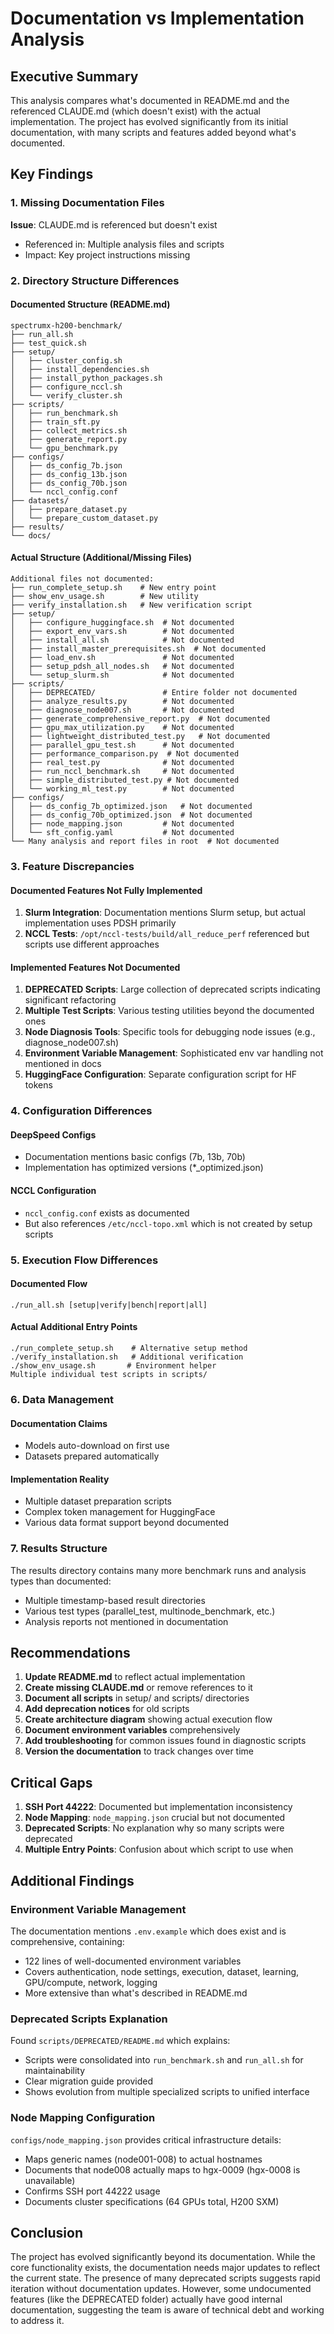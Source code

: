 # Documentation vs Implementation Analysis

## Executive Summary

This analysis compares what's documented in README.md and the referenced CLAUDE.md (which doesn't exist) with the actual implementation. The project has evolved significantly from its initial documentation, with many scripts and features added beyond what's documented.

## Key Findings

### 1. Missing Documentation Files

**Issue**: CLAUDE.md is referenced but doesn't exist
- Referenced in: Multiple analysis files and scripts
- Impact: Key project instructions missing

### 2. Directory Structure Differences

#### Documented Structure (README.md)
```
spectrumx-h200-benchmark/
├── run_all.sh              
├── test_quick.sh           
├── setup/                  
│   ├── cluster_config.sh   
│   ├── install_dependencies.sh     
│   ├── install_python_packages.sh  
│   ├── configure_nccl.sh   
│   └── verify_cluster.sh   
├── scripts/                
│   ├── run_benchmark.sh    
│   ├── train_sft.py        
│   ├── collect_metrics.sh  
│   ├── generate_report.py  
│   └── gpu_benchmark.py    
├── configs/                
│   ├── ds_config_7b.json   
│   ├── ds_config_13b.json  
│   ├── ds_config_70b.json  
│   └── nccl_config.conf    
├── datasets/               
│   ├── prepare_dataset.py  
│   └── prepare_custom_dataset.py  
├── results/                
└── docs/                   
```

#### Actual Structure (Additional/Missing Files)
```
Additional files not documented:
├── run_complete_setup.sh    # New entry point
├── show_env_usage.sh        # New utility
├── verify_installation.sh   # New verification script
├── setup/
│   ├── configure_huggingface.sh  # Not documented
│   ├── export_env_vars.sh        # Not documented
│   ├── install_all.sh            # Not documented
│   ├── install_master_prerequisites.sh  # Not documented
│   ├── load_env.sh               # Not documented
│   ├── setup_pdsh_all_nodes.sh   # Not documented
│   └── setup_slurm.sh            # Not documented
├── scripts/
│   ├── DEPRECATED/               # Entire folder not documented
│   ├── analyze_results.py        # Not documented
│   ├── diagnose_node007.sh       # Not documented
│   ├── generate_comprehensive_report.py  # Not documented
│   ├── gpu_max_utilization.py    # Not documented
│   ├── lightweight_distributed_test.py   # Not documented
│   ├── parallel_gpu_test.sh      # Not documented
│   ├── performance_comparison.py  # Not documented
│   ├── real_test.py              # Not documented
│   ├── run_nccl_benchmark.sh     # Not documented
│   ├── simple_distributed_test.py # Not documented
│   └── working_ml_test.py        # Not documented
├── configs/
│   ├── ds_config_7b_optimized.json   # Not documented
│   ├── ds_config_70b_optimized.json  # Not documented
│   ├── node_mapping.json         # Not documented
│   └── sft_config.yaml           # Not documented
└── Many analysis and report files in root  # Not documented
```

### 3. Feature Discrepancies

#### Documented Features Not Fully Implemented
1. **Slurm Integration**: Documentation mentions Slurm setup, but actual implementation uses PDSH primarily
2. **NCCL Tests**: `/opt/nccl-tests/build/all_reduce_perf` referenced but scripts use different approaches

#### Implemented Features Not Documented
1. **DEPRECATED Scripts**: Large collection of deprecated scripts indicating significant refactoring
2. **Multiple Test Scripts**: Various testing utilities beyond the documented ones
3. **Node Diagnosis Tools**: Specific tools for debugging node issues (e.g., diagnose_node007.sh)
4. **Environment Variable Management**: Sophisticated env var handling not mentioned in docs
5. **HuggingFace Configuration**: Separate configuration script for HF tokens

### 4. Configuration Differences

#### DeepSpeed Configs
- Documentation mentions basic configs (7b, 13b, 70b)
- Implementation has optimized versions (*_optimized.json)

#### NCCL Configuration
- `nccl_config.conf` exists as documented
- But also references `/etc/nccl-topo.xml` which is not created by setup scripts

### 5. Execution Flow Differences

#### Documented Flow
```
./run_all.sh [setup|verify|bench|report|all]
```

#### Actual Additional Entry Points
```
./run_complete_setup.sh    # Alternative setup method
./verify_installation.sh   # Additional verification
./show_env_usage.sh       # Environment helper
Multiple individual test scripts in scripts/
```

### 6. Data Management

#### Documentation Claims
- Models auto-download on first use
- Datasets prepared automatically

#### Implementation Reality
- Multiple dataset preparation scripts
- Complex token management for HuggingFace
- Various data format support beyond documented

### 7. Results Structure

The results directory contains many more benchmark runs and analysis types than documented:
- Multiple timestamp-based result directories
- Various test types (parallel_test, multinode_benchmark, etc.)
- Analysis reports not mentioned in documentation

## Recommendations

1. **Update README.md** to reflect actual implementation
2. **Create missing CLAUDE.md** or remove references to it
3. **Document all scripts** in setup/ and scripts/ directories
4. **Add deprecation notices** for old scripts
5. **Create architecture diagram** showing actual execution flow
6. **Document environment variables** comprehensively
7. **Add troubleshooting** for common issues found in diagnostic scripts
8. **Version the documentation** to track changes over time

## Critical Gaps

1. **SSH Port 44222**: Documented but implementation inconsistency
2. **Node Mapping**: `node_mapping.json` crucial but not documented
3. **Deprecated Scripts**: No explanation why so many scripts were deprecated
4. **Multiple Entry Points**: Confusion about which script to use when

## Additional Findings

### Environment Variable Management
The documentation mentions `.env.example` which does exist and is comprehensive, containing:
- 122 lines of well-documented environment variables
- Covers authentication, node settings, execution, dataset, learning, GPU/compute, network, logging
- More extensive than what's described in README.md

### Deprecated Scripts Explanation
Found `scripts/DEPRECATED/README.md` which explains:
- Scripts were consolidated into `run_benchmark.sh` and `run_all.sh` for maintainability
- Clear migration guide provided
- Shows evolution from multiple specialized scripts to unified interface

### Node Mapping Configuration
`configs/node_mapping.json` provides critical infrastructure details:
- Maps generic names (node001-008) to actual hostnames
- Documents that node008 actually maps to hgx-0009 (hgx-0008 is unavailable)
- Confirms SSH port 44222 usage
- Documents cluster specifications (64 GPUs total, H200 SXM)

## Conclusion

The project has evolved significantly beyond its documentation. While the core functionality exists, the documentation needs major updates to reflect the current state. The presence of many deprecated scripts suggests rapid iteration without documentation updates. However, some undocumented features (like the DEPRECATED folder) actually have good internal documentation, suggesting the team is aware of technical debt and working to address it.